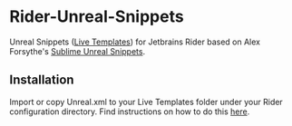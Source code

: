 # Rider-Unreal-Snippets

Unreal Snippets ([Live Templates](https://www.jetbrains.com/help/rider/Using_Live_Templates.html)) for Jetbrains Rider based on Alex Forsythe's [Sublime Unreal Snippets](https://github.com/awforsythe/sublime-unreal-snippets).

## Installation

Import or copy Unreal.xml to your Live Templates folder under your Rider configuration directory. Find instructions on how to do this [here](https://www.jetbrains.com/help/rider/Sharing_Live_Templates.html).
